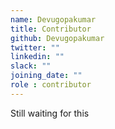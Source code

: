 ```yaml
---
name: Devugopakumar
title: Contributor
github: Devugopakumar
twitter: ""
linkedin: ""
slack: ""
joining_date: ""
role : contributor
---
```


Still waiting for this
